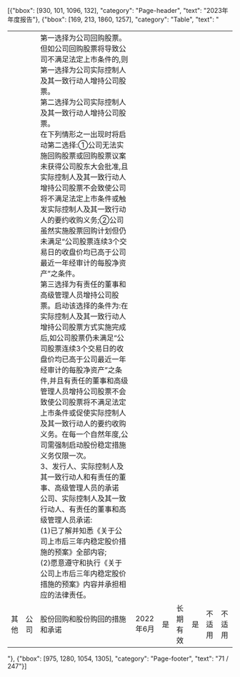 [{"bbox": [930, 101, 1096, 132], "category": "Page-header", "text": "2023年年度报告"}, {"bbox": [169, 213, 1860, 1257], "category": "Table", "text": "<table><tr><td></td><td></td><td>第一选择为公司回购股票。但如公司回购股票将导致公司不满足法定上市条件的,则第一选择为公司实际控制人及其一致行动人增持公司股票。<br/>第二选择为公司实际控制人及其一致行动人增持公司股票。<br/>在下列情形之一出现时将启动第二选择:①公司无法实施回购股票或回购股票议案未获得公司股东大会批准,且实际控制人及其一致行动人增持公司股票不会致使公司将不满足法定上市条件或触发实际控制人及其一致行动人的要约收购义务;②公司虽然实施股票回购计划但仍未满足“公司股票连续3个交易日的收盘价均已高于公司最近一年经审计的每股净资产”之条件。<br/>第三选择为有责任的董事和高级管理人员增持公司股票。启动该选择的条件为:在实际控制人及其一致行动人增持公司股票方式实施完成后,如公司股票仍未满足“公司股票连续3个交易日的收盘价均已高于公司最近一年经审计的每股净资产”之条件,并且有责任的董事和高级管理人员增持公司股票不会致使公司股票将不满足法定上市条件或促使实际控制人及其一致行动人的要约收购义务。在每一个自然年度,公司需强制启动股份稳定措施义务仅限一次。<br/>3、发行人、实际控制人及其一致行动人和有责任的董事、高级管理人员的承诺<br/>公司、实际控制人及其一致行动人、有责任的董事和高级管理人员承诺:<br/>(1)已了解并知悉《关于公司上市后三年内稳定股价措施的预案》全部内容;<br/>(2)愿意遵守和执行《关于公司上市后三年内稳定股价措施的预案》内容并承担相应的法律责任。</td><td></td><td></td><td></td><td></td><td></td></tr><tr><td>其他</td><td>公司</td><td>股份回购和股份购回的措施和承诺</td><td>2022年6月</td><td>是</td><td>长期有效</td><td>是</td><td>不适用</td><td>不适用</td></tr></table>"}, {"bbox": [975, 1280, 1054, 1305], "category": "Page-footer", "text": "71 / 247"}]
